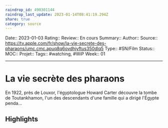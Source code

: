 ```yaml
---
raindrop_id: 490301144
raindrop_last_update: 2023-01-14T08:41:19.294Z
share: true
category: source
---
```


Date:: 2023-01-03
Rating::
Review:: En cours
Summary:: 
Author::
Source:: https://tv.apple.com/fr/show/la-vie-secrete-des-pharaons/umc.cmc.apuq8q6ovdhjyftus350dlq5
Type:: #SN/Film 
Status:: 
MOC::
Projet:: 
Tags:: #watching, #WiP
Week:: 01

***
# La vie secrète des pharaons

En 1922, près de Louxor, l'égyptologue Howard Carter découvre la tombe de Toutankhamon, l'un des descendants d'une famille qui a dirigé l'Égypte penda…

## Highlights

